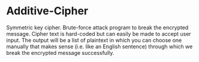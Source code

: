 # Additive-Cipher
Symmetric key cipher. Brute-force attack program to break the encrypted message. Cipher text is hard-coded but can easily be made to accept user input. The output will be a list of plaintext in which you can choose one manually that makes sense (i.e. like an English sentence) through which we break the encrypted message successfully.
